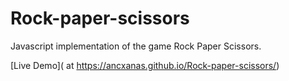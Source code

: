 # Rock-paper-scissors
Javascript implementation of the game Rock Paper Scissors.

[Live Demo]( at https://ancxanas.github.io/Rock-paper-scissors/)
